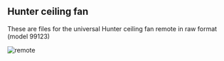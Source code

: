 ## Hunter ceiling fan

These are files for the universal Hunter ceiling fan remote in raw format (model 99123)

![remote](https://i.imgur.com/0G8kCp4.jpg)
